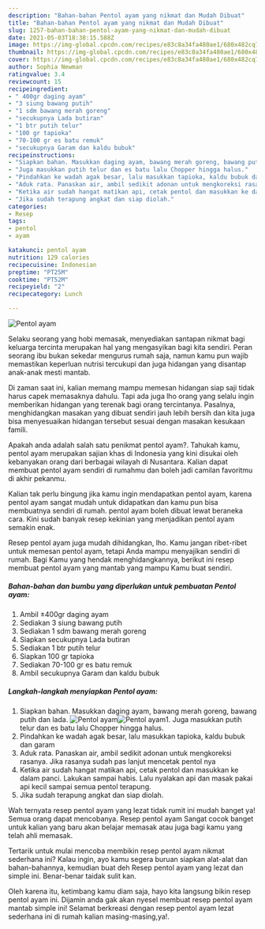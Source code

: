 ```yaml
---
description: "Bahan-bahan Pentol ayam yang nikmat dan Mudah Dibuat"
title: "Bahan-bahan Pentol ayam yang nikmat dan Mudah Dibuat"
slug: 1257-bahan-bahan-pentol-ayam-yang-nikmat-dan-mudah-dibuat
date: 2021-05-03T18:38:15.588Z
image: https://img-global.cpcdn.com/recipes/e83c8a34fa480ae1/680x482cq70/pentol-ayam-foto-resep-utama.jpg
thumbnail: https://img-global.cpcdn.com/recipes/e83c8a34fa480ae1/680x482cq70/pentol-ayam-foto-resep-utama.jpg
cover: https://img-global.cpcdn.com/recipes/e83c8a34fa480ae1/680x482cq70/pentol-ayam-foto-resep-utama.jpg
author: Sophia Newman
ratingvalue: 3.4
reviewcount: 15
recipeingredient:
- " 400gr daging ayam"
- "3 siung bawang putih"
- "1 sdm bawang merah goreng"
- "secukupnya Lada butiran"
- "1 btr putih telur"
- "100 gr tapioka"
- "70-100 gr es batu remuk"
- "secukupnya Garam dan kaldu bubuk"
recipeinstructions:
- "Siapkan bahan. Masukkan daging ayam, bawang merah goreng, bawang putih dan lada."
- "Juga masukkan putih telur dan es batu lalu Chopper hingga halus."
- "Pindahkan ke wadah agak besar, lalu masukkan tapioka, kaldu bubuk dan garam"
- "Aduk rata. Panaskan air, ambil sedikit adonan untuk mengkoreksi rasanya. Jika rasanya sudah pas lanjut mencetak pentol nya"
- "Ketika air sudah hangat matikan api, cetak pentol dan masukkan ke dalam panci. Lakukan sampai habis. Lalu nyalakan api dan masak pakai api kecil sampai semua pentol terapung."
- "Jika sudah terapung angkat dan siap diolah."
categories:
- Resep
tags:
- pentol
- ayam

katakunci: pentol ayam 
nutrition: 129 calories
recipecuisine: Indonesian
preptime: "PT25M"
cooktime: "PT52M"
recipeyield: "2"
recipecategory: Lunch

---
```



![Pentol ayam](https://img-global.cpcdn.com/recipes/e83c8a34fa480ae1/680x482cq70/pentol-ayam-foto-resep-utama.jpg)

Selaku seorang yang hobi memasak, menyediakan santapan nikmat bagi keluarga tercinta merupakan hal yang mengasyikan bagi kita sendiri. Peran seorang ibu bukan sekedar mengurus rumah saja, namun kamu pun wajib memastikan keperluan nutrisi tercukupi dan juga hidangan yang disantap anak-anak mesti mantab.

Di zaman  saat ini, kalian memang mampu memesan hidangan siap saji tidak harus capek memasaknya dahulu. Tapi ada juga lho orang yang selalu ingin memberikan hidangan yang terenak bagi orang tercintanya. Pasalnya, menghidangkan masakan yang dibuat sendiri jauh lebih bersih dan kita juga bisa menyesuaikan hidangan tersebut sesuai dengan masakan kesukaan famili. 



Apakah anda adalah salah satu penikmat pentol ayam?. Tahukah kamu, pentol ayam merupakan sajian khas di Indonesia yang kini disukai oleh kebanyakan orang dari berbagai wilayah di Nusantara. Kalian dapat membuat pentol ayam sendiri di rumahmu dan boleh jadi camilan favoritmu di akhir pekanmu.

Kalian tak perlu bingung jika kamu ingin mendapatkan pentol ayam, karena pentol ayam sangat mudah untuk didapatkan dan kamu pun bisa membuatnya sendiri di rumah. pentol ayam boleh dibuat lewat beraneka cara. Kini sudah banyak resep kekinian yang menjadikan pentol ayam semakin enak.

Resep pentol ayam juga mudah dihidangkan, lho. Kamu jangan ribet-ribet untuk memesan pentol ayam, tetapi Anda mampu menyajikan sendiri di rumah. Bagi Kamu yang hendak menghidangkannya, berikut ini resep membuat pentol ayam yang mantab yang mampu Kamu buat sendiri.

<!--inarticleads1-->

##### Bahan-bahan dan bumbu yang diperlukan untuk pembuatan Pentol ayam:

1. Ambil  ±400gr daging ayam
1. Sediakan 3 siung bawang putih
1. Sediakan 1 sdm bawang merah goreng
1. Siapkan secukupnya Lada butiran
1. Sediakan 1 btr putih telur
1. Siapkan 100 gr tapioka
1. Sediakan 70-100 gr es batu remuk
1. Ambil secukupnya Garam dan kaldu bubuk




<!--inarticleads2-->

##### Langkah-langkah menyiapkan Pentol ayam:

1. Siapkan bahan. Masukkan daging ayam, bawang merah goreng, bawang putih dan lada.
<img src="https://img-global.cpcdn.com/steps/7ffee48da0ae2f7e/160x128cq70/pentol-ayam-langkah-memasak-1-foto.jpg" alt="Pentol ayam"><img src="https://img-global.cpcdn.com/steps/617fe1d13c58d057/160x128cq70/pentol-ayam-langkah-memasak-1-foto.jpg" alt="Pentol ayam">1. Juga masukkan putih telur dan es batu lalu Chopper hingga halus.
1. Pindahkan ke wadah agak besar, lalu masukkan tapioka, kaldu bubuk dan garam
1. Aduk rata. Panaskan air, ambil sedikit adonan untuk mengkoreksi rasanya. Jika rasanya sudah pas lanjut mencetak pentol nya
1. Ketika air sudah hangat matikan api, cetak pentol dan masukkan ke dalam panci. Lakukan sampai habis. Lalu nyalakan api dan masak pakai api kecil sampai semua pentol terapung.
1. Jika sudah terapung angkat dan siap diolah.




Wah ternyata resep pentol ayam yang lezat tidak rumit ini mudah banget ya! Semua orang dapat mencobanya. Resep pentol ayam Sangat cocok banget untuk kalian yang baru akan belajar memasak atau juga bagi kamu yang telah ahli memasak.

Tertarik untuk mulai mencoba membikin resep pentol ayam nikmat sederhana ini? Kalau ingin, ayo kamu segera buruan siapkan alat-alat dan bahan-bahannya, kemudian buat deh Resep pentol ayam yang lezat dan simple ini. Benar-benar taidak sulit kan. 

Oleh karena itu, ketimbang kamu diam saja, hayo kita langsung bikin resep pentol ayam ini. Dijamin anda gak akan nyesel membuat resep pentol ayam mantab simple ini! Selamat berkreasi dengan resep pentol ayam lezat sederhana ini di rumah kalian masing-masing,ya!.

